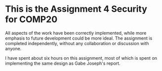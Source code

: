 This is the Assignment 4 Security for COMP20
====================================
All aspects of the work have been correctly implemented, while more emphasis to future development could be more ideal. The assignment is completed independently, without any collaboration or discussion with anyone.

I have spent about six hours on this assignment, most of which is spent on implementing the same design as Gabe Joseph's report.